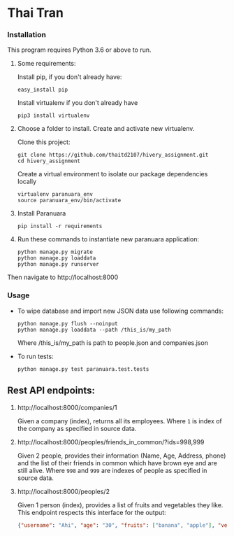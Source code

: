 # Thai Tran

### Installation

This program requires Python 3.6 or above to run.

1. Some requirements:

    Install pip, if you don't already have:

    ```commandline
    easy_install pip
    ```

    Install virtualenv if you don't already have

    ```commandline
    pip3 install virtualenv
    ```

 2. Choose a folder to install. Create and activate new virtualenv.

    Clone this project:

    ```commandline
    git clone https://github.com/thaitd2107/hivery_assignment.git
    cd hivery_assignment
    ```

    Create a virtual environment to isolate our package dependencies locally
    ```commandline
    virtualenv paranuara_env
    source paranuara_env/bin/activate
    ```

 3. Install Paranuara

    ```commandline
    pip install -r requirements
    ```

 4. Run these commands to instantiate new paranuara application:

    ```commandline
    python manage.py migrate
    python manage.py loaddata
    python manage.py runserver
    ```
Then navigate to http://localhost:8000

### Usage

* To wipe database and import new JSON data use following commands:

    ```commandline
    python manage.py flush --noinput
    python manage.py loaddata --path /this_is/my_path
    ```
    Where /this_is/my_path is path to people.json and companies.json

* To run tests:

    ```commandline
    python manage.py test paranuara.test.tests
    ```

## Rest API endpoints:

1. http://localhost:8000/companies/1

    Given a company (index), returns all its employees.
    Where `1` is index of the company as specified in source data.

2. http://localhost:8000/peoples/friends_in_common/?ids=998,999

    Given 2 people, provides their information (Name, Age, Address, phone) and
    the list of their friends in common which have brown eye and are still alive.
    Where `998` and `999` are indexes of people as specified in source data.

3. http://localhost:8000/peoples/2

    Given 1 person (index), provides a list of fruits and vegetables they like. This endpoint
    respects this interface for the output:
    ```json
    {"username": "Ahi", "age": "30", "fruits": ["banana", "apple"], "vegetables": ["beetroot", "lettuce"]}
    ```